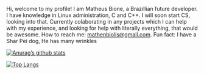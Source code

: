 Hi, welcome to my profile!
I am Matheus Bione, a Brazillian future developer. I have knowledge in Linux administration, C and C++. I will soon start CS, looking into that.
Currently colaborating in any projects which I can help with my experience, and  looking for help with literally everything, that would be awesome.
How to reach me: mathenbiolis@gmail.com. Fun fact: I have a Shar Pei dog, He has many wrinkles 

[![Anurag’s github stats](https://github-readme-stats.vercel.app/api?username=matheus1760)](https://github.com/matheus1760)

[![Top Langs](https://github-readme-stats.vercel.app/api/top-langs/?username=matheus1760&layout=compact)](https://github.com/matheus1760)

